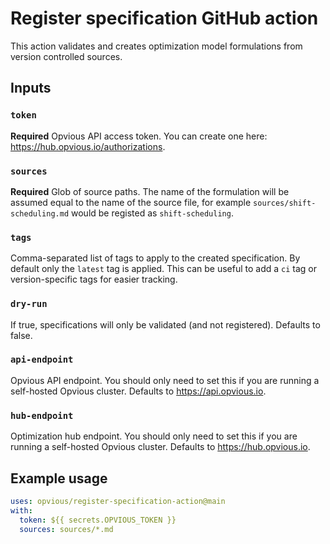 # Register specification GitHub action

This action validates and creates optimization model formulations from version
controlled sources.

## Inputs

### `token`

**Required** Opvious API access token. You can create one here:
https://hub.opvious.io/authorizations.

### `sources`

**Required** Glob of source paths. The name of the formulation will be assumed
equal to the name of the source file, for example `sources/shift-scheduling.md`
would be registed as `shift-scheduling`.

### `tags`

Comma-separated list of tags to apply to the created specification. By default
only the `latest` tag is applied. This can be useful to add a `ci` tag or
version-specific tags for easier tracking.

### `dry-run`

If true, specifications will only be validated (and not registered). Defaults to
false.

### `api-endpoint`

Opvious API endpoint. You should only need to set this if you are running a
self-hosted Opvious cluster. Defaults to https://api.opvious.io.

### `hub-endpoint`

Optimization hub endpoint. You should only need to set this if you are running a
self-hosted Opvious cluster. Defaults to https://hub.opvious.io.

## Example usage

```yaml
uses: opvious/register-specification-action@main
with:
  token: ${{ secrets.OPVIOUS_TOKEN }}
  sources: sources/*.md
```
